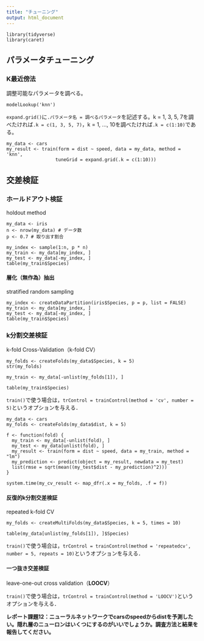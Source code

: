 ```yaml
---
title: "チューニング"
output: html_document
---
```


```{r, message=FALSE}
library(tidyverse)
library(caret)
```

## パラメータチューニング

### K最近傍法

調整可能なパラメータを調べる。

```{r}
modelLookup('knn')
```

`expand.grid()`に`.パラメータ名 = 調べるパラメータ`を記述する。k = 1, 3, 5, 7を調べたければ`.k = c(1, 3, 5, 7)`，k = 1, ..., 10を調べたければ`.k = c(1:10)`である。

```{r, cache=TRUE, warning=FALSE}
my_data <- cars
my_result <- train(form = dist ~ speed, data = my_data, method = 'knn',
                  tuneGrid = expand.grid(.k = c(1:10)))
```

## 交差検証

### ホールドアウト検証

holdout method

```{r}
my_data <- iris
n <- nrow(my_data) # データ数
p <- 0.7 # 取り出す割合
```

```{r}
my_index <- sample(1:n, p * n)
my_train <- my_data[my_index, ]
my_test <- my_data[-my_index, ]
table(my_train$Species)
```

#### 層化（無作為）抽出

stratified random sampling

```{r}
my_index <- createDataPartition(iris$Species, p = p, list = FALSE)
my_train <- my_data[my_index, ]
my_test <- my_data[-my_index, ]
table(my_train$Species)
```

### k分割交差検証

k-fold Cross-Validation（k-fold CV）

```{r}
my_folds <- createFolds(my_data$Species, k = 5)
str(my_folds)
```

```{r}
my_train <- my_data[-unlist(my_folds[1]), ]
```

```{r}
table(my_train$Species)
```

`train()`で使う場合は，`trControl = trainControl(method = 'cv', number = 5)`というオプションを与える．

```{r}
my_data <- cars
my_folds <- createFolds(my_data$dist, k = 5)

f <- function(fold) {
  my_train <- my_data[-unlist(fold), ]
  my_test <- my_data[unlist(fold), ]
  my_result <- train(form = dist ~ speed, data = my_train, method = "lm")
  my_prediction <- predict(object = my_result, newdata = my_test)
  list(rmse = sqrt(mean((my_test$dist - my_prediction)^2)))
}

system.time(my_cv_result <- map_dfr(.x = my_folds, .f = f))
```

#### 反復的k分割交差検証

repeated k-fold CV

```{r}
my_folds <- createMultiFolds(my_data$Species, k = 5, times = 10)
```

```{r}
table(my_data[unlist(my_folds[1]), ]$Species)
```

`train()`で使う場合は，`trControl = trainControl(method = 'repeatedcv', number = 5, repeats = 10)`というオプションを与える．

#### 一つ抜き交差検証

leave-one-out cross validation（**LOOCV**）

`train()`で使う場合は，`trControl = trainControl(method = 'LOOCV')`というオプションを与える．

**レポート課題12：ニューラルネットワークでcarsのspeedからdistを予測したい。隠れ層のニューロンはいくつにするのがいいでしょうか。調査方法と結果を報告してください。**
